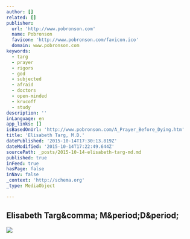 ```yaml
---
author: []
related: []
publisher:
  url: 'http://www.pobronson.com'
  name: Pobronson
  favicon: 'http://www.pobronson.com/favicon.ico'
  domain: www.pobronson.com
keywords:
  - targ
  - prayer
  - rigors
  - god
  - subjected
  - afraid
  - doctors
  - open-minded
  - krucoff
  - study
description: ''
inLanguage: en
app_links: []
isBasedOnUrl: 'http://www.pobronson.com/A_Prayer_Before_Dying.htm'
title: 'Elisabeth Targ, M.D.'
datePublished: '2015-10-14T17:30:13.819Z'
dateModified: '2015-10-14T17:22:49.644Z'
sourcePath: _posts/2015-10-14-elisabeth-targ-md.md
published: true
inFeed: true
hasPage: false
inNav: false
_context: 'http://schema.org'
_type: MediaObject

---
```

<article style=""><h1>Elisabeth Targ&amp;comma; M&amp;period;D&amp;period;</h1><p></p><img src="http://www.pobronson.com/_borders/NewLeftBar.jpg" /></article>